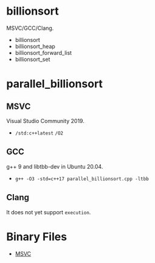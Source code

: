# billionsort

MSVC/GCC/Clang.

- billionsort
- billionsort_heap
- billionsort_forward_list
- billionsort_set

# parallel_billionsort

## MSVC

Visual Studio Community 2019.

- `/std:c++latest` `/O2`

## GCC

g++ 9 and libtbb-dev in Ubuntu 20.04.

- `g++ -O3 -std=c++17 parallel_billionsort.cpp -ltbb`

## Clang

It does not yet support `execution`.

# Binary Files

- [MSVC](/billionsort/bin/)
